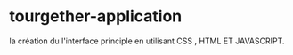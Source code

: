 # tourgether-application 
la création du l'interface principle en utilisant CSS , HTML ET JAVASCRIPT.
